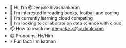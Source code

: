 - 👋 Hi, I’m @Deepak-Sivashankaran
- 👀 I’m interested in reading books, football and coding
- 🌱 I’m currently learning cloud computing
- 💞️ I’m looking to collaborate on data science with cloud
- 📫 How to reach me deepak.k.s@outlook.com
- 😄 Pronouns: He/Him
- ⚡ Fun fact: I'm batman

<!---
Deepak-Sivashankaran/Deepak-Sivashankaran is a ✨ special ✨ repository because its `README.md` (this file) appears on your GitHub profile.
You can click the Preview link to take a look at your changes.
--->
